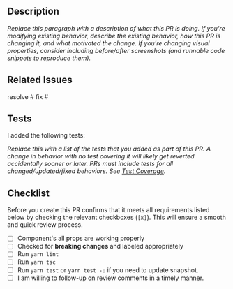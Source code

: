 ## Description

_Replace this paragraph with a description of what this PR is doing. If you're modifying existing behavior, describe the existing behavior, how this PR is changing it, and what motivated the change. If you're changing visual properties, consider including before/after screenshots (and runnable code snippets to reproduce them)._

## Related Issues

resolve #
fix #

## Tests

I added the following tests:

_Replace this with a list of the tests that you added as part of this PR. A change in behavior with no test covering it
will likely get reverted accidentally sooner or later. PRs must include tests for all changed/updated/fixed behaviors. See [Test Coverage](https://codecov.io/gh/dooboolab/dooboo-ui)._

## Checklist

Before you create this PR confirms that it meets all requirements listed below by checking the relevant checkboxes (`[x]`). This will ensure a smooth and quick review process.

- [ ] Component's all props are working properly
- [ ] Checked for **breaking changes** and labeled appropriately
- [ ] Run `yarn lint`
- [ ] Run `yarn tsc`
- [ ] Run `yarn test` or `yarn test -u` if you need to update snapshot.
- [ ] I am willing to follow-up on review comments in a timely manner.
